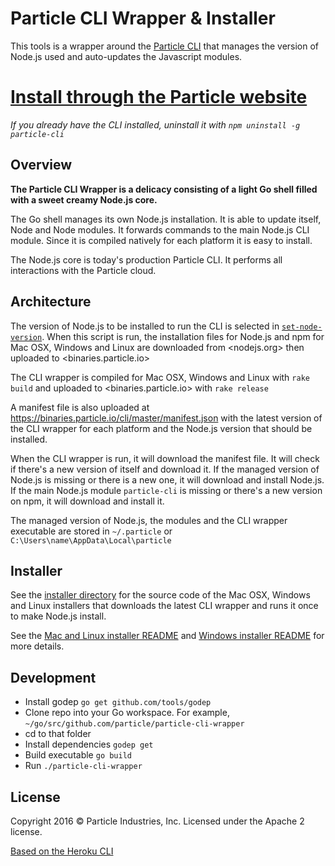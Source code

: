 # Particle CLI Wrapper & Installer

This tools is a wrapper around the [Particle CLI](https://github.com/spark/particle-cli) that manages the version of Node.js used and auto-updates the Javascript modules.

# [Install through the Particle website](https://www.particle.io/cli)

_If you already have the CLI installed, uninstall it with `npm uninstall -g particle-cli`_

## Overview

**The Particle CLI Wrapper is a delicacy consisting of a light Go shell filled with a sweet creamy Node.js core.**

The Go shell manages its own Node.js installation. It is able to update itself, Node and Node modules. It forwards commands to the main Node.js CLI module. Since it is compiled natively for each platform it is easy to install.

The Node.js core is today's production Particle CLI. It performs all interactions with the Particle cloud.

## Architecture

The version of Node.js to be installed to run the CLI is selected in [`set-node-version`](/set-node-version). When this script is run, the installation files for Node.js and npm for Mac OSX, Windows and Linux are downloaded from <nodejs.org> then uploaded to <binaries.particle.io>

The CLI wrapper is compiled for Mac OSX, Windows and Linux with `rake build` and uploaded to <binaries.particle.io> with `rake release`

A manifest file is also uploaded at <https://binaries.particle.io/cli/master/manifest.json> with the latest version of the CLI wrapper for each platform and the Node.js version that should be installed.

When the CLI wrapper is run, it will download the manifest file. It will check if there's a new version of itself and download it. If the managed version of Node.js is missing or there is a new one, it will download and install Node.js. If the main Node.js module `particle-cli` is missing or there's a new version on npm, it will download and install it.

The managed version of Node.js, the modules and the CLI wrapper executable are stored in `~/.particle` or `C:\Users\name\AppData\Local\particle`

## Installer

See the [installer directory](/installer) for the source code of the Mac OSX, Windows and Linux installers that downloads the latest CLI wrapper and runs it once to make Node.js install.

See the [Mac and Linux installer README](/installer/unix/README.md) and [Windows installer README](/installer/windows/README.md) for more details.

## Development

- Install godep `go get github.com/tools/godep`
- Clone repo into your Go workspace. For example, `~/go/src/github.com/particle/particle-cli-wrapper`
- cd to that folder
- Install dependencies `godep get`
- Build executable `go build`
- Run `./particle-cli-wrapper`

## License

Copyright 2016 © Particle Industries, Inc. Licensed under the Apache 2 license.

[Based on the Heroku CLI](https://github.com/heroku/heroku-cli)

